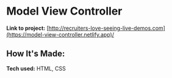 # Model View Controller 


**Link to project:** [http://recruiters-love-seeing-live-demos.com](https://model-view-controller.netlify.app)/


## How It's Made:

**Tech used:** HTML, CSS
